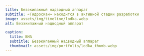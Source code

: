 ```yaml
---
title: Безэкипажный надводный аппарат
subtitle: «Гидроскан» находится в активной стадии разработки
image: assets/img/timeline/lodka.webp
alt: Безэкипажный надводный аппарат

caption:
  title: БНА
  subtitle: Безэкипажный надводный аппарат
  thumbnail: assets/img/portfolio/lodka_thumb.webp
---
```

